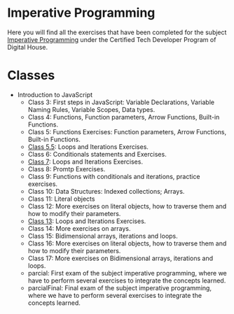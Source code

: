 # Imperative Programming
Here you will find all the exercises that have been completed for the subject [Imperative Programming]( ) under the Certified Tech Developer Program of Digital House.

# Classes
- Introduction to JavaScript 
  - Class 3: First steps in JavaScript: Variable Declarations, Variable Naming Rules, Variable Scopes, Data types. 
  - Class 4: Functions, Function parameters, Arrow Functions, Built-in Functions.
  - Class 5: Functions Exercises: Function parameters, Arrow Functions, Built-in Functions.
  - [Class 5.5](https://github.com/Pavelezl/Imperative-Programming-CodingExercises/files/10250043/Hagamos.una.Calculadora.1.pdf): Loops and Iterations Exercises.
  - Class 6: Conditionals statements and Exercises.
  - [Class 7](https://github.com/Pavelezl/Imperative-Programming-CodingExercises/files/10250036/C8A.Ejercitacion.Mesa.de.Trabajo.1.pdf): Loops and Iterations Exercises.
  - Class 8: Promtp Exercises. 
  - Class 9: Functions with conditionals and iterations, practice exercises.
  - Class 10: Data Structures: Indexed collections; Arrays. 
  - Class 11: Literal objects
  - Class 12: More exercises on literal objects, how to traverse them and how to modify their parameters.
  - [Class 13](https://github.com/Pavelezl/Imperative-Programming-CodingExercises/files/10250050/Ejercitacion.Mesa.de.Trabajo.-.CS13.docx.pdf): Loops and Iterations Exercises.
  - Class 14: More exercises on arrays. 
  - Class 15: Bidimensional arrays, iterations and loops. 
  - Class 16: More exercises on literal objects, how to traverse them and how to modify their parameters.
  - Class 17: More exercises on Bidimensional arrays, iterations and loops. 
  - parcial: First exam of the subject imperative programming, where we have to perform several exercises to integrate the concepts learned.
  - parcialFinal: Final exam of the subject imperative programming, where we have to perform several exercises to integrate the concepts learned.  

